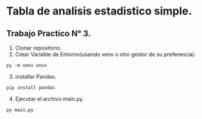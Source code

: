 # Tabla de analisis estadistico simple.
## Trabajo Practico N° 3.

1. Clonar repositorio.
2. Crear Variable de Entorno(usando venv o otro gestor de su preferencia).

```
py -m venv envs 
```
3. installar Pandas.

```
pip install pandas 
```
4. Ejecutar el archivo main.py.
```
py main.py
```
